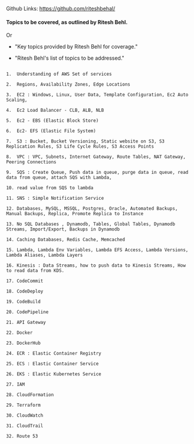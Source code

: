 Github Links: https://github.com/riteshbehal/

#### Topics to be covered, as outlined by Ritesh Behl.

Or 
- "Key topics provided by Ritesh Behl for coverage."
  
- "Ritesh Behl's list of topics to be addressed."
```````````````````````````````````````````````````````

1.	Understanding of AWS Set of services

2.	Regions, Availability Zones, Edge Locations

3.	EC2 : Windows, Linux, User Data, Template Configuration, Ec2 Auto Scaling,

4.	Ec2 Load Balancer - CLB, ALB, NLB

5.	Ec2 - EBS (Elastic Block Store)

6.	Ec2- EFS (Elastic File System)

7.	S3 : Bucket, Bucket Versioning, Static website on S3, S3 Replication Rules, S3 Life Cycle Rules, S3 Access Points

8.	VPC : VPC, Subnets, Internet Gateway, Route Tables, NAT Gateway, Peering Connections

9.	SQS : Create Queue, Push data in queue, purge data in queue, read data from queue, attach SQS with Lambda,

10.	read value from SQS to lambda

11.	SNS : Simple Notification Service

12.	Databases, MySQL, MSSQL, Postgres, Oracle, Automated Backups, Manual Backups, Replica, Promote Replica to Instance

13.	No SQL Databases , Dynamodb, Tables, Global Tables, Dynamodb Streams, Import/Export, Backups in Dynamodb

14.	Caching Databases, Redis Cache, Memcached

15.	Lambda, Lambda Env Variables, Lambda EFS Access, Lambda Versions, Lambda Aliases, Lambda Layers

16.	Kinesis : Data Streams, how to push data to Kinesis Streams, How to read data from KDS.

17.	CodeCommit

18.	CodeDeploy

19.	CodeBuild

20.	CodePipeline

21.	API Gateway

22.	Docker

23.	DockerHub

24.	ECR : Elastic Container Registry

25.	ECS : Elastic Container Service

26.	EKS : Elastic Kubernetes Service

27.	IAM

28.	CloudFormation

29.	Terraform

30.	CloudWatch

31.	CloudTrail

32.	Route 53

